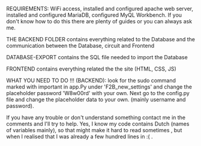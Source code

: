 REQUIREMENTS: WiFi access, installed and configured apache web server, installed and configured MariaDB, configured MyQL Workbench. If you don't know how to do this there are plenty of guides or you can always ask me.

THE BACKEND FOLDER contains everything related to the Database and the communication between the Database, circuit and Frontend

DATABASE-EXPORT contains the SQL file needed to import the Database

FRONTEND contains everything related the the site (HTML, CSS, JS)

WHAT YOU NEED TO DO !!! (BACKEND): look for the sudo command marked with important in app.Py under 'F2B_new_settings' and change the placeholder password 'W8w00rd' with your own. Next go to the config.py file and change the placeholder data to your own. (mainly username and password).

If you have any trouble or don't understand something contact me in the comments and I'll try to help. Yes, I know my code contains Dutch (names of variables mainly), so that might make it hard to read sometimes , but when I realised that I was already a few hundred lines in :( .
